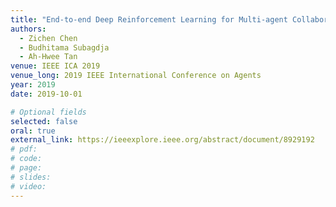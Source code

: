 ```yaml
---
title: "End-to-end Deep Reinforcement Learning for Multi-agent Collaborative Exploration"
authors:
  - Zichen Chen
  - Budhitama Subagdja
  - Ah-Hwee Tan
venue: IEEE ICA 2019
venue_long: 2019 IEEE International Conference on Agents
year: 2019
date: 2019-10-01

# Optional fields
selected: false
oral: true
external_link: https://ieeexplore.ieee.org/abstract/document/8929192
# pdf:
# code:
# page:
# slides:
# video:
---
```

